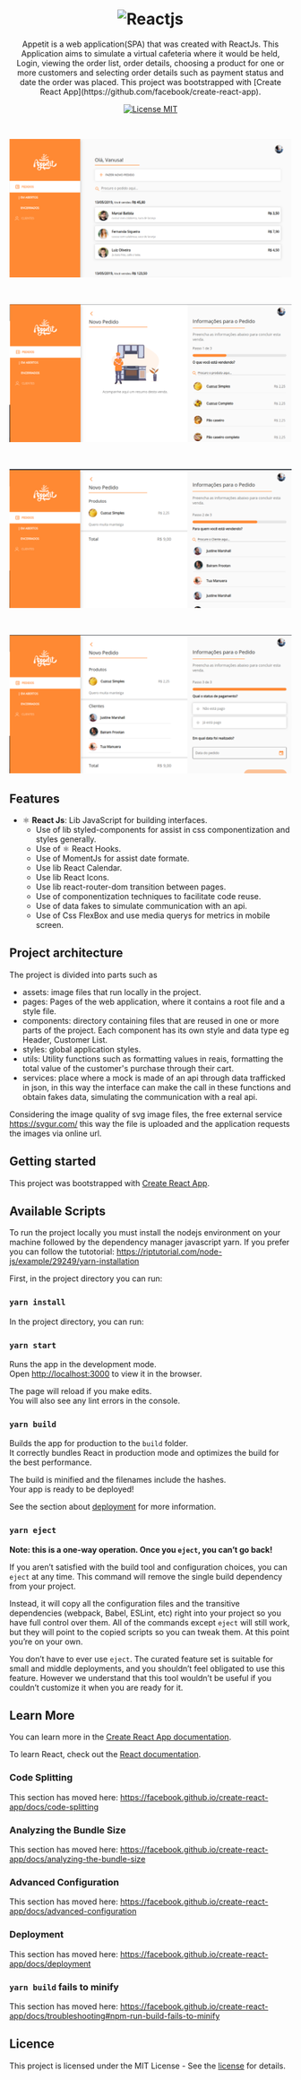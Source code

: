 <h1 align="center">
    <img src="https://miro.medium.com/max/1200/1*y6C4nSvy2Woe0m7bWEn4BA.png" alt="Reactjs" width="700">

</h1>
<p align="center"> Appetit is a web application(SPA) that was created with ReactJs. This Application aims to simulate a virtual cafeteria where it would be held,
Login, viewing the order list, order details, choosing a product for one or more customers and selecting order details such as payment status and date the order was placed. This project was bootstrapped with [Create React App](https://github.com/facebook/create-react-app).</p>

<p align="center">
  <a href="https://opensource.org/licenses/MIT">
    <img src="https://img.shields.io/badge/License-MIT-blue.svg" alt="License MIT">
  </a>
</p>
<br>
<p align="center">
  <a href="https://opensource.org/licenses/MIT">
    <img src="screenshots/home.png" alt="License MIT">
  </a>
</p>
<br>
<p align="center">
  <a href="https://opensource.org/licenses/MIT">
    <img src="screenshots/neworder.png" alt="License MIT">
  </a>
</p>

<br>
<p align="center">
  <a href="https://opensource.org/licenses/MIT">
    <img src="screenshots/select-clients.png" alt="License MIT">
  </a>
</p>
<br>
<p align="center">
  <a href="https://opensource.org/licenses/MIT">
    <img src="screenshots/status.png" alt="License MIT">
  </a>
</p>

## Features

- ⚛️ **React Js**: Lib JavaScript for building interfaces.
  - Use of lib styled-components for assist in css componentization and styles generally.
  - Use of ⚛️ React Hooks.
  - Use of MomentJs for assist date formate.
  - Use lib React Calendar.
  - Use lib React Icons.
  - Use lib react-router-dom transition between pages.
  - Use of componentization techniques to facilitate code reuse.
  - Use of data fakes to simulate communication with an api.
  - Use of Css FlexBox and use media querys for metrics in mobile screen.

## Project architecture

The project is divided into parts such as

- assets: image files that run locally in the project.
- pages: Pages of the web application, where it contains a root file and a style file.
- components: directory containing files that are reused in one or more parts of the project. Each component has its own style and data type eg Header, Customer List.
- styles: global application styles.
- utils: Utility functions such as formatting values ​​in reais, formatting the total value of the customer's purchase through their cart.
- services: place where a mock is made of an api through data trafficked in json, in this way the interface can make the call in these functions and obtain fakes data, simulating the communication with a real api.

Considering the image quality of svg image files, the free external service https://svgur.com/
this way the file is uploaded and the application requests the images via online url.

## Getting started

This project was bootstrapped with [Create React App](https://github.com/facebook/create-react-app).

## Available Scripts

To run the project locally you must install the nodejs environment on your machine followed by the dependency manager javascript yarn. If you prefer you can follow the tutotorial: https://riptutorial.com/node-js/example/29249/yarn-installation

First, in the project directory you can run:

### `yarn install`

In the project directory, you can run:

### `yarn start`

Runs the app in the development mode.<br />
Open [http://localhost:3000](http://localhost:3000) to view it in the browser.

The page will reload if you make edits.<br />
You will also see any lint errors in the console.

### `yarn build`

Builds the app for production to the `build` folder.<br />
It correctly bundles React in production mode and optimizes the build for the best performance.

The build is minified and the filenames include the hashes.<br />
Your app is ready to be deployed!

See the section about [deployment](https://facebook.github.io/create-react-app/docs/deployment) for more information.

### `yarn eject`

**Note: this is a one-way operation. Once you `eject`, you can’t go back!**

If you aren’t satisfied with the build tool and configuration choices, you can `eject` at any time. This command will remove the single build dependency from your project.

Instead, it will copy all the configuration files and the transitive dependencies (webpack, Babel, ESLint, etc) right into your project so you have full control over them. All of the commands except `eject` will still work, but they will point to the copied scripts so you can tweak them. At this point you’re on your own.

You don’t have to ever use `eject`. The curated feature set is suitable for small and middle deployments, and you shouldn’t feel obligated to use this feature. However we understand that this tool wouldn’t be useful if you couldn’t customize it when you are ready for it.

## Learn More

You can learn more in the [Create React App documentation](https://facebook.github.io/create-react-app/docs/getting-started).

To learn React, check out the [React documentation](https://reactjs.org/).

### Code Splitting

This section has moved here: https://facebook.github.io/create-react-app/docs/code-splitting

### Analyzing the Bundle Size

This section has moved here: https://facebook.github.io/create-react-app/docs/analyzing-the-bundle-size

### Advanced Configuration

This section has moved here: https://facebook.github.io/create-react-app/docs/advanced-configuration

### Deployment

This section has moved here: https://facebook.github.io/create-react-app/docs/deployment

### `yarn build` fails to minify

This section has moved here: https://facebook.github.io/create-react-app/docs/troubleshooting#npm-run-build-fails-to-minify

## Licence

This project is licensed under the MIT License - See the [license](https://opensource.org/licenses/MIT) for details.
